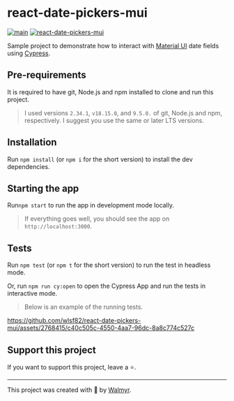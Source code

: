 # react-date-pickers-mui

[![main](https://github.com/wlsf82/react-date-pickers-mui/actions/workflows/ci.yml/badge.svg)](https://github.com/wlsf82/react-date-pickers-mui/actions)
[![react-date-pickers-mui](https://img.shields.io/endpoint?url=https://cloud.cypress.io/badge/simple/2obqu6&style=flat&logo=cypress)](https://cloud.cypress.io/projects/2obqu6/runs)

Sample project to demonstrate how to interact with [Material UI](https://mui.com) date fields using [Cypress](https://cypress.io).

## Pre-requirements

It is required to have git, Node.js and npm installed to clone and run this project.

> I used versions `2.34.1`, `v18.15.0`, and `9.5.0.` of git, Node.js and npm, respectively. I suggest you use the same or later LTS versions.

## Installation

Run `npm install` (or `npm i` for the short version) to install the dev dependencies.

## Starting the app

Run`npm start` to run the app in development mode locally.

> If everything goes well, you should see the app on `http://localhost:3000`.

## Tests

Run `npm test` (or `npm t` for the short version) to run the test in headless mode.

Or, run `npm run cy:open` to open the Cypress App and run the tests in interactive mode.

> Below is an example of the running tests.

https://github.com/wlsf82/react-date-pickers-mui/assets/2768415/c40c505c-4550-4aa7-96dc-8a8c774c527c

## Support this project

If you want to support this project, leave a ⭐.

___

This project was created with 💚 by [Walmyr](https://walmyr.dev).
